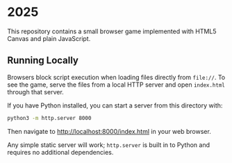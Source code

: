 # 2025

This repository contains a small browser game implemented with HTML5 Canvas and plain JavaScript.

## Running Locally

Browsers block script execution when loading files directly from `file://`. To see the game, serve the files from a local HTTP server and open `index.html` through that server.

If you have Python installed, you can start a server from this directory with:

```bash
python3 -m http.server 8000
```

Then navigate to [http://localhost:8000/index.html](http://localhost:8000/index.html) in your web browser.

Any simple static server will work; `http.server` is built in to Python and requires no additional dependencies.
